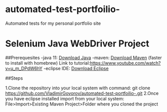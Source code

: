 # automated-test-portfoilio-
Automated tests for my personal portfolio site


# Selenium Java WebDriver Project

##Prerequesites
-java 11: [Download Java](https://www.oracle.com/java/technologies/javase-downloads.html) 
-maven: [Download Maven](https://maven.apache.org/download.cgi) (faster to install with homebrew) Link to tutorial:https://www.youtube.com/watch?v=u_m_DPdW6hY
-eclipse IDE: [Download Eclipse](https://www.eclipse.org/downloads/)

  ##Steps

  1.Clone the repository into your local system with command: git clone https://github.com/VladimirGovorov/automated-test-portfoilio-.git 
  2.Once you have eclipse installed import from your local system:
  File>Import>Existing Maven Project>Folder where you cloned the project

